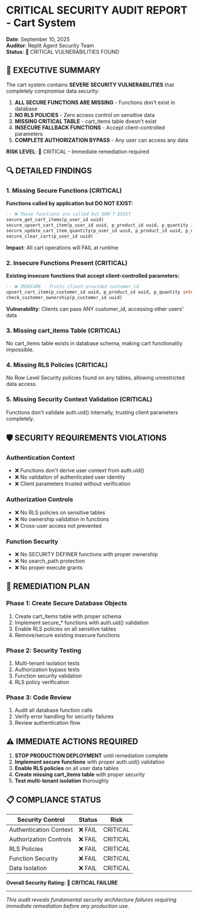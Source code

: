 # CRITICAL SECURITY AUDIT REPORT - Cart System
**Date**: September 10, 2025  
**Auditor**: Replit Agent Security Team  
**Status**: 🚨 CRITICAL VULNERABILITIES FOUND

## 🔴 EXECUTIVE SUMMARY
The cart system contains **SEVERE SECURITY VULNERABILITIES** that completely compromise data security:

1. **ALL SECURE FUNCTIONS ARE MISSING** - Functions don't exist in database
2. **NO RLS POLICIES** - Zero access control on sensitive data  
3. **MISSING CRITICAL TABLE** - cart_items table doesn't exist
4. **INSECURE FALLBACK FUNCTIONS** - Accept client-controlled parameters
5. **COMPLETE AUTHORIZATION BYPASS** - Any user can access any data

**RISK LEVEL**: 🚨 CRITICAL - Immediate remediation required

## 🔍 DETAILED FINDINGS

### 1. Missing Secure Functions (CRITICAL)
**Functions called by application but DO NOT EXIST:**
```sql
-- ❌ These functions are called but DON'T EXIST
secure_get_cart_items(p_user_id uuid)
secure_upsert_cart_item(p_user_id uuid, p_product_id uuid, p_quantity integer)  
secure_update_cart_item_quantity(p_user_id uuid, p_product_id uuid, p_quantity integer)
secure_clear_cart(p_user_id uuid)
```

**Impact**: All cart operations will FAIL at runtime

### 2. Insecure Functions Present (CRITICAL)
**Existing insecure functions that accept client-controlled parameters:**
```sql
-- ❌ INSECURE - Trusts client-provided customer_id
upsert_cart_item(p_customer_id uuid, p_product_id uuid, p_quantity integer)
check_customer_ownership(p_customer_id uuid)
```

**Vulnerability**: Clients can pass ANY customer_id, accessing other users' data

### 3. Missing cart_items Table (CRITICAL)
No cart_items table exists in database schema, making cart functionality impossible.

### 4. Missing RLS Policies (CRITICAL)  
No Row Level Security policies found on any tables, allowing unrestricted data access.

### 5. Missing Security Context Validation (CRITICAL)
Functions don't validate auth.uid() internally, trusting client parameters completely.

## 🛡️ SECURITY REQUIREMENTS VIOLATIONS

### Authentication Context
- ❌ Functions don't derive user context from auth.uid()
- ❌ No validation of authenticated user identity
- ❌ Client parameters trusted without verification

### Authorization Controls  
- ❌ No RLS policies on sensitive tables
- ❌ No ownership validation in functions
- ❌ Cross-user access not prevented

### Function Security
- ❌ No SECURITY DEFINER functions with proper ownership
- ❌ No search_path protection
- ❌ No proper execute grants

## 🔧 REMEDIATION PLAN

### Phase 1: Create Secure Database Objects
1. Create cart_items table with proper schema
2. Implement secure_* functions with auth.uid() validation
3. Enable RLS policies on all sensitive tables
4. Remove/secure existing insecure functions

### Phase 2: Security Testing
1. Multi-tenant isolation tests
2. Authorization bypass tests  
3. Function security validation
4. RLS policy verification

### Phase 3: Code Review
1. Audit all database function calls
2. Verify error handling for security failures
3. Review authentication flow

## ⚠️ IMMEDIATE ACTIONS REQUIRED

1. **STOP PRODUCTION DEPLOYMENT** until remediation complete
2. **Implement secure functions** with proper auth.uid() validation
3. **Enable RLS policies** on all user data tables
4. **Create missing cart_items table** with proper security
5. **Test multi-tenant isolation** thoroughly

## 📋 COMPLIANCE STATUS

| Security Control | Status | Risk |
|------------------|--------|------|
| Authentication Context | ❌ FAIL | CRITICAL |
| Authorization Controls | ❌ FAIL | CRITICAL |  
| RLS Policies | ❌ FAIL | CRITICAL |
| Function Security | ❌ FAIL | CRITICAL |
| Data Isolation | ❌ FAIL | CRITICAL |

**Overall Security Rating: 🚨 CRITICAL FAILURE**

---

*This audit reveals fundamental security architecture failures requiring immediate remediation before any production use.*